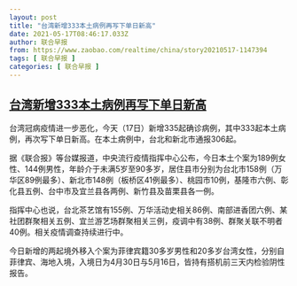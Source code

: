```yaml
---
layout: post
title: "台湾新增333本土病例再写下单日新高"
date: 2021-05-17T08:46:17.033Z
author: 联合早报
from: https://www.zaobao.com/realtime/china/story20210517-1147394
tags: [ 联合早报 ]
categories: [ 联合早报 ]
---
```

<!--1621286280000-->
[台湾新增333本土病例再写下单日新高](https://www.zaobao.com/realtime/china/story20210517-1147394)
------

<div>
<p>台湾冠病疫情进一步恶化，今天（17日）新增335起确诊病例，其中333起本土病例，再次写下单日新高。在本土病例中，台北和新北市通报306起。</p><p>据《联合报》等台媒报道，中央流行疫情指挥中心公布，今日本土个案为189例女性、144例男性，年龄介于未满5岁至90多岁，居住县市分别为台北市158例（万华区89例最多）、新北市148例（板桥区41例最多）、桃园市10例，基隆市六例、彰化县五例、台中市及宜兰县各两例、新竹县及苗栗县各一例。</p><p>指挥中心也说，台北茶艺馆有155例、万华活动史相关86例、南部进香团六例、某社团群聚相关五例、宜兰游艺场群聚相关三例，疫调中有38例、群聚关联不明者40例。相关疫情调查持续进行中。</p><section id="imu"><div id="dfp-ad-imu1">        </div></section><p>今日新增的两起境外移入个案为菲律宾籍30多岁男性和20多岁台湾女性，分别自菲律宾、海地入境，入境日为4月30日与5月16日，皆持有搭机前三天内检验阴性报告。</p>      <div id="innity-in-post"></div><div id="dfp-ad-midarticlespecial">        </div>
</div>
